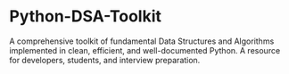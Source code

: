 # Python-DSA-Toolkit
A comprehensive toolkit of fundamental Data Structures and Algorithms implemented in clean, efficient, and well-documented Python. A resource for developers, students, and interview preparation.
